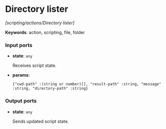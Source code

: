 # Directory lister

_[scripting/actions/Directory lister]_

__Keywords__: action, scripting, file, folder

### Input ports

* __state__: ` any `

    Receives script state.  


* __params__: 
    ```
    {"cwd-path" :(string or number)[], "result-path" :string, "message" :string, "directory-path" :string}
    ```

### Output ports

* __state__: ` any `

    Sends updated script state.  

